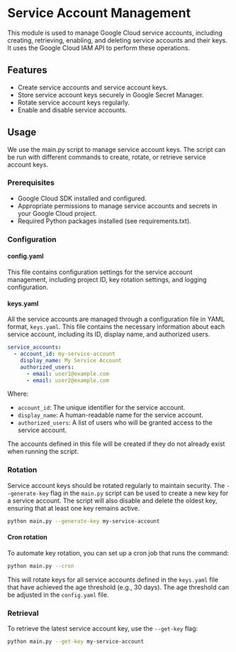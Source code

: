 <!--
    Licensed to the Apache Software Foundation (ASF) under one
    or more contributor license agreements.  See the NOTICE file
    distributed with this work for additional information
    regarding copyright ownership.  The ASF licenses this file
    to you under the Apache License, Version 2.0 (the
    "License"); you may not use this file except in compliance
    with the License.  You may obtain a copy of the License at

      http://www.apache.org/licenses/LICENSE-2.0

    Unless required by applicable law or agreed to in writing,
    software distributed under the License is distributed on an
    "AS IS" BASIS, WITHOUT WARRANTIES OR CONDITIONS OF ANY
    KIND, either express or implied.  See the License for the
    specific language governing permissions and limitations
    under the License.
-->

# Service Account Management

This module is used to manage Google Cloud service accounts, including creating, retrieving, enabling, and deleting service accounts and their keys. It uses the Google Cloud IAM API to perform these operations.

## Features

- Create service accounts and service account keys.
- Store service account keys securely in Google Secret Manager.
- Rotate service account keys regularly.
- Enable and disable service accounts.

## Usage

We use the main.py script to manage service account keys. The script can be run with different commands to create, rotate, or retrieve service account keys.

### Prerequisites

- Google Cloud SDK installed and configured.
- Appropriate permissions to manage service accounts and secrets in your Google Cloud project.
- Required Python packages installed (see requirements.txt).

### Configuration

#### config.yaml

This file contains configuration settings for the service account management, including project ID, key rotation settings, and logging configuration.

#### keys.yaml

All the service accounts are managed through a configuration file in YAML format, `keys.yaml`. This file contains the necessary information about each service account, including its ID, display name, and authorized users.

```yaml
service_accounts:
  - account_id: my-service-account
    display_name: My Service Account
    authorized_users:
      - email: user1@example.com
      - email: user2@example.com
```

Where:

- `account_id`: The unique identifier for the service account.
- `display_name`: A human-readable name for the service account.
- `authorized_users`: A list of users who will be granted access to the service account.

The accounts defined in this file will be created if they do not already exist when running the script.

### Rotation

Service account keys should be rotated regularly to maintain security. The `--generate-key` flag in the `main.py` script can be used to create a new key for a service account. The script will also disable and delete the oldest key, ensuring that at least one key remains active.

```bash
python main.py --generate-key my-service-account
```

#### Cron rotation

To automate key rotation, you can set up a cron job that runs the command:

```bash
python main.py --cron
```

This will rotate keys for all service accounts defined in the `keys.yaml` file that have achieved the age threshold (e.g., 30 days). The age threshold can be adjusted in the `config.yaml` file.

### Retrieval

To retrieve the latest service account key, use the `--get-key` flag:

```bash
python main.py --get-key my-service-account
```

